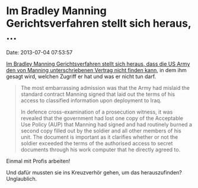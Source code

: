 Im Bradley Manning Gerichtsverfahren stellt sich heraus, \...
=============================================================

Date: 2013-07-04 07:53:57

[Im Bradley Manning Gerichtsverfahren stellt sich heraus, dass die US
Army den von Manning unterschriebenen Vertrag nicht finden
kann](http://www.guardian.co.uk/world/2013/jul/02/bradley-manning-wikileaks-trial-government-rests),
in dem ihm gesagt wird, welchen Zugriff er hat und was er nicht tun
darf.

> The most embarrassing admission was that the Army had mislaid the
> standard contract Manning signed that laid out the terms of his access
> to classified information upon deployment to Iraq.
>
> In defence cross-examination of a prosecution witness, it was revealed
> that the government had lost one copy of the Acceptable Use Policy
> (AUP) that Manning had signed and had routinely burned a second copy
> filled out by the soldier and all other members of his unit. The
> document is important as it clarifies whether or not the soldier
> exceeded the terms of the authorised access to secret documents
> through his work computer that he directly agreed to.

Einmal mit Profis arbeiten!

Und dafür mussten sie ins Kreuzverhör gehen, um das herauszufinden?
Unglaublich.
